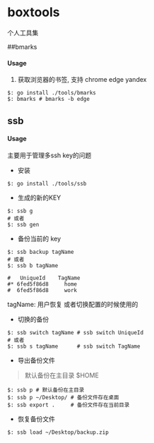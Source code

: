 # boxtools

个人工具集

##bmarks

#### Usage

1. 获取浏览器的书签, 支持  chrome edge yandex
```shell
$: go install ./tools/bmarks
$: bmarks # bmarks -b edge
```

## ssb

#### Usage

主要用于管理多ssh key的问题

* 安装

```shell
$: go install ./tools/ssb
```

* 生成的新的KEY
```shell
$: ssb g 
# 或者
$: ssb gen
```

* 备份当前的 key
```shell
$: ssb backup tagName
# 或者
$: ssb b tagName

#   UniqueId    TagName
#* 6fed5f86d8     home
#  6fed5f86d8     work
```

tagName: 用户恢复 或者切换配置的时候使用的

* 切换的备份

```shell
$: ssb switch tagName # ssb switch UniqueId
# 或者
$: ssb s tagName      # ssb switch TagName
```

* 导出备份文件

> 默认备份在主目录 $HOME

```shell
$: ssb p # 默认备份在主目录
$: ssb p ~/Desktop/ # 备份文件存在桌面
$: ssb export .     # 备份文件存在当前目录
```

* 恢复备份文件

```shell
$: ssb load ~/Desktop/backup.zip
```

